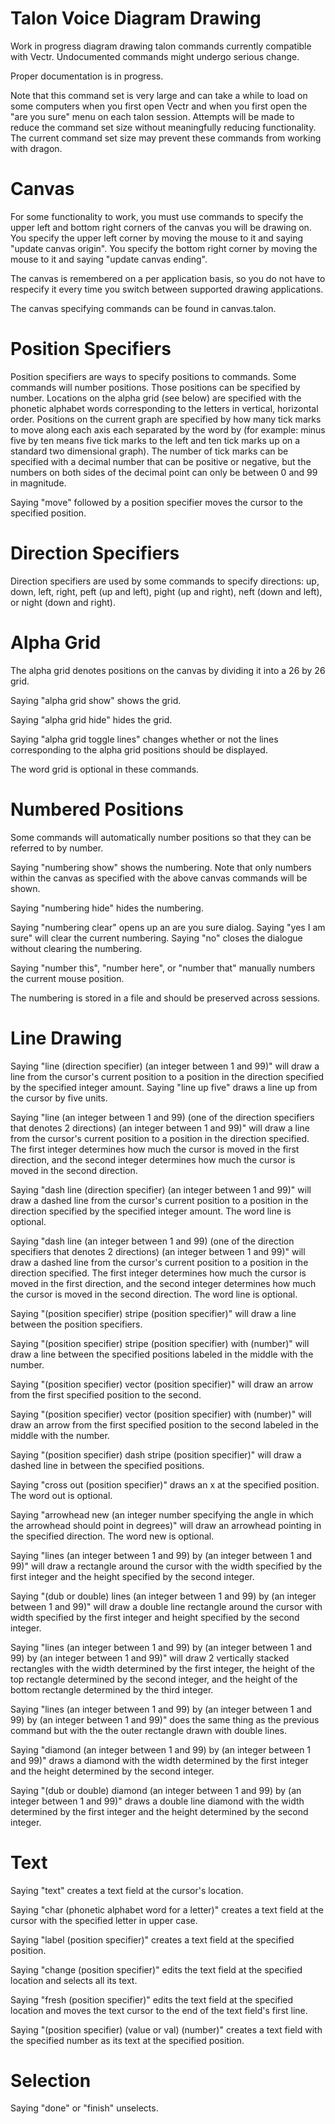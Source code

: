 # Talon Voice Diagram Drawing
Work in progress diagram drawing talon commands currently compatible with Vectr. Undocumented commands might undergo serious change.

Proper documentation is in progress.

Note that this command set is very large and can take a while to load on some computers when you first open Vectr and when you first open the "are you sure" menu on each talon session. Attempts will be made to reduce the command set size without meaningfully reducing functionality. The current command set size may prevent these commands from working with dragon.

# Canvas
For some functionality to work, you must use commands to specify the upper left and bottom right corners of the canvas you will be drawing on. You specify the upper left corner by moving the mouse to it and saying "update canvas origin". You specify the bottom right corner by moving the mouse to it and saying "update canvas ending".

The canvas is remembered on a per application basis, so you do not have to respecify it every time you switch between supported drawing applications.

The canvas specifying commands can be found in canvas.talon.

# Position Specifiers
Position specifiers are ways to specify positions to commands. Some commands will number positions. Those positions can be specified by number. Locations on the alpha grid (see below) are specified with the phonetic alphabet words corresponding to the letters in vertical, horizontal order. Positions on the current graph are specified by how many tick marks to move along each axis each separated by the word by (for example: minus five by ten means five tick marks to the left and ten tick marks up on a standard two dimensional graph). The number of tick marks can be specified with a decimal number that can be positive or negative, but the numbers on both sides of the decimal point can only be between 0 and 99 in magnitude.

Saying "move" followed by a position specifier moves the cursor to the specified position.

# Direction Specifiers
Direction specifiers are used by some commands to specify directions: up, down, left, right, peft (up and left), pight (up and right), neft (down and left), or night (down and right).

 # Alpha Grid
 The alpha grid denotes positions on the canvas by dividing it into a 26 by 26 grid.
 
  Saying "alpha grid show" shows the grid.
  
  Saying "alpha grid hide" hides the grid.
  
  Saying "alpha grid toggle lines" changes whether or not the lines corresponding to the alpha grid positions should be displayed.
  
  The word grid is optional in these commands.

# Numbered Positions
Some commands will automatically number positions so that they can be referred to by number.

Saying "numbering show" shows the numbering. Note that only numbers within the canvas as specified with the above canvas commands will be shown.

Saying "numbering hide" hides the numbering.

Saying "numbering clear" opens up an are you sure dialog. Saying "yes I am sure" will clear the current numbering. Saying "no" closes the dialogue without clearing the numbering.

Saying "number this", "number here", or "number that" manually numbers the current mouse position.

The numbering is stored in a file and should be preserved across sessions.

# Line Drawing
Saying "line (direction specifier) (an integer between 1 and 99)" will draw a line from the cursor's current position to a position in the direction specified by the specified integer amount. Saying "line up five" draws a line up from the cursor by five units.

Saying "line (an integer between 1 and 99) (one of the direction specifiers that denotes 2 directions) (an integer between 1 and 99)" will draw a line from the cursor's current position to a position in the direction specified. The first integer determines how much the cursor is moved in the first direction, and the second integer determines how much the cursor is moved in the second direction. 

Saying "dash line (direction specifier) (an integer between 1 and 99)" will draw a dashed line from the cursor's current position to a position in the direction specified by the specified integer amount. The word line is optional.

Saying "dash line (an integer between 1 and 99) (one of the direction specifiers that denotes 2 directions) (an integer between 1 and 99)" will draw a dashed line from the cursor's current position to a position in the direction specified. The first integer determines how much the cursor is moved in the first direction, and the second integer determines how much the cursor is moved in the second direction. The word line is optional.

Saying "(position specifier) stripe (position specifier)" will draw a line between the position specifiers.

Saying "(position specifier) stripe (position specifier) with (number)" will draw a line between the specified positions labeled in the middle with the number.

Saying "(position specifier) vector (position specifier)" will draw an arrow from the first specified position to the second.

Saying "(position specifier) vector (position specifier) with (number)" will draw an arrow from the first specified position to the second labeled in the middle with the number.

Saying "(position specifier) dash stripe (position specifier)" will draw a dashed line in between the specified positions.

Saying "cross out (position specifier)" draws an x at the specified position. The word out is optional.

Saying "arrowhead new (an integer number specifying the angle in which the arrowhead should point in degrees)" will draw an arrowhead pointing in the specified direction. The word new is optional.

Saying "lines (an integer between 1 and 99) by (an integer between 1 and 99)" will draw a rectangle around the cursor with the width specified by the first integer and the height specified by the second integer.

Saying "(dub or double) lines (an integer between 1 and 99) by (an integer between 1 and 99)" will draw a double line rectangle around the cursor with width specified by the first integer and height specified by the second integer.

Saying "lines (an integer between 1 and 99) by (an integer between 1 and 99) by (an integer between 1 and 99)" will draw 2 vertically stacked rectangles with the width determined by the first integer, the height of the top rectangle determined by the second integer, and the height of the bottom rectangle determined by the third integer.

Saying "lines (an integer between 1 and 99) by (an integer between 1 and 99) by (an integer between 1 and 99)" does the same thing as the previous command but with the the outer rectangle drawn with double lines.

Saying "diamond (an integer between 1 and 99) by (an integer between 1 and 99)" draws a diamond with the width determined by the first integer and the height determined by the second integer.

Saying "(dub or double) diamond (an integer between 1 and 99) by (an integer between 1 and 99)" draws a double line diamond with the width determined by the first integer and the height determined by the second integer.

# Text
Saying "text" creates a text field at the cursor's location.

Saying "char (phonetic alphabet word for a letter)" creates a text field at the cursor with the specified letter in upper case.

Saying "label (position specifier)" creates a text field at the specified position.

Saying "change (position specifier)" edits the text field at the specified location and selects all its text.

Saying "fresh (position specifier)" edits the text field at the specified location and moves the text cursor to the end of the text field's first line.

Saying "(position specifier) (value or val) (number)" creates a text field with the specified number as its text at the specified position.

# Selection
Saying "done" or "finish" unselects.
